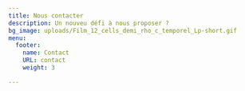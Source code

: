 ```yaml
---
title: Nous contacter
description: Un nouveu défi à nous proposer ?
bg_image: uploads/Film_12_cells_demi_rho_c_temporel_Lp-short.gif
menu:
  footer:
    name: Contact
    URL: contact
    weight: 3

---
```


